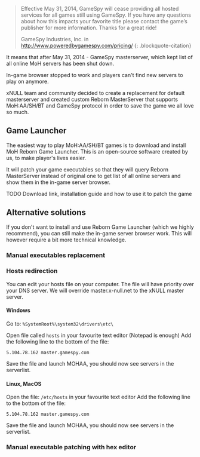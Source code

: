 > Effective May 31, 2014, 
> GameSpy will cease providing all hosted services for all games still using GameSpy.
> If you have any questions about how this impacts your favorite title please contact 
> the game’s publisher for more information. Thanks for a great ride!
>
> GameSpy Industries, Inc. in http://www.poweredbygamespy.com/pricing/
> {: .blockquote-citation}

It means that after May 31, 2014 - GameSpy masterserver, 
which kept list of all online MoH servers has been shut down. 

In-game browser stopped to work and players can't find new servers to play on anymore.

xNULL team and community decided to create a replacement for default masterserver and 
created custom Reborn MasterServer that supports MoH:AA/SH/BT and GameSpy protocol
in order to save the game we all love so much.

## Game Launcher

The easiest way to play MoH:AA/SH/BT games is to download and install MoH Reborn Game Launcher.
This is an open-source software created by us, to make player's lives easier.

It will patch your game executables so that they will query Reborn MasterServer instead of original one
to get list of all online servers and show them in the in-game server browser.

TODO Download link, installation guide and how to use it to patch the game

## Alternative solutions

If you don't want to install and use Reborn Game Launcher (which we highly recommend),
you can still make the in-game server browser work.
This will however require a bit more technical knowledge.

### Manual executables replacement

### Hosts redirection

You can edit your hosts file on your computer. The file will have priority over your DNS server.
We will override master.x-null.net to the xNULL master server.

#### Windows

Go to: `%SystemRoot%\system32\drivers\etc\`

Open file called `hosts` in your favourite text editor (Notepad is enough)
Add the following line to the bottom of the file: 
```
5.104.78.162 master.gamespy.com
```
Save the file and launch MOHAA, you should now see servers in the serverlist.

#### Linux, MacOS

Open the file: `/etc/hosts` in your favourite text editor
Add the following line to the bottom of the file: 
```
5.104.78.162 master.gamespy.com
```
Save the file and launch MOHAA, you should now see servers in the serverlist.

### Manual executable patching with hex editor

